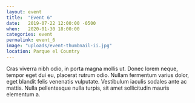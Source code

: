 ```yaml
---
layout: event
title:  "Event 6"
date:   2019-07-22 12:00:00 -0500
when:   2020-01-30 18:00:00
categories: event
permalink: event_6
image: "uploads/event-thumbnail-ii.jpg"
location: Parque el Country
---
```

Cras viverra nibh odio, in porta magna mollis ut. Donec lorem neque, tempor eget dui eu, placerat rutrum odio. Nullam fermentum varius dolor, eget blandit felis venenatis vulputate. Vestibulum iaculis sodales ante ac mattis. Nulla pellentesque nulla turpis, sit amet sollicitudin mauris elementum a.